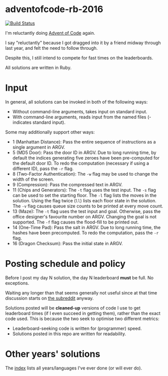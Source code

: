 # adventofcode-rb-2016

[![Build Status](https://travis-ci.org/petertseng/adventofcode-rb-2016.svg?branch=master)](https://travis-ci.org/petertseng/adventofcode-rb-2016)

I'm reluctantly doing [Advent of Code](http://adventofcode.com) again.

I say "reluctantly" because I got dragged into it by a friend midway through last year, and felt the need to follow through.

Despite this, I still intend to compete for fast times on the leaderboards.

All solutions are written in Ruby.

# Input

In general, all solutions can be invoked in both of the following ways:

* Without command-line arguments, takes input on standard input.
* With command-line arguments, reads input from the named files (- indicates standard input).

Some may additionally support other ways:

* 1 (Manhattan Distance): Pass the entire sequence of instructions as a single argument in ARGV.
* 5 (MD5 Door): Pass the door ID in ARGV.
  Due to long running time, by default the indices generating five zeroes have been pre-computed for the default door ID.
  To redo the computation (necessary if using a different ID), pass the `-r` flag.
* 8 (Two-Factor Authentication): The `-w` flag may be used to change the width of the screen.
* 9 (Compression): Pass the compressed text in ARGV.
* 11 (Chips and Generators): The `-t` flag uses the test input.
  The `-s` flag can be used to set the starting floor.
  The `-l` flag lists the moves in the solution.
  Using the flag twice (`ll`) lists each floor state in the solution.
  The `-v` flag causes queue size counts to be printed at every move count.
* 13 (Maze): The `-t` flag uses the test input and goal.
  Otherwise, pass the office designer's favourite number on ARGV.
  Changing the goal is not supported.
  The `-f` flag causes the flood-fill to be printed out.
* 14 (One-Time Pad): Pass the salt in ARGV.
  Due to long running time, the hashes have been precomputed.
  To redo the computation, pass the `-r` flag.
* 16 (Dragon Checksum): Pass the initial state in ARGV.

# Posting schedule and policy

Before I post my day N solution, the day N leaderboard **must** be full.
No exceptions.

Waiting any longer than that seems generally not useful since at that time discussion starts on [the subreddit](https://www.reddit.com/r/adventofcode) anyway.

Solutions posted will be **cleaned-up** versions of code I use to get leaderboard times (if I even succeed in getting them), rather than the exact code used.
This is because the two seek to optimise two different metrics:

* Leaderboard-seeking code is written for (programmer) speed.
* Solutions posted in this repo are written for readability.

# Other years' solutions

The [index](https://github.com/petertseng/adventofcode-common/blob/master/index.md) lists all years/languages I've ever done (or will ever do).
